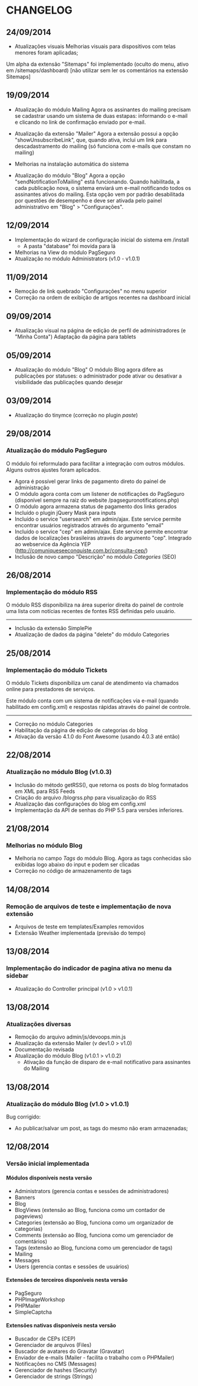 # CHANGELOG

## 24/09/2014
+ Atualizações visuais
Melhorias visuais para dispositivos com telas menores foram aplicadas;

Um alpha da extensão "Sitemaps" foi implementado (oculto do menu, ativo em /sitemaps/dashboard) [não utilizar sem ler os comentários na extensão Sitemaps]

## 19/09/2014
+ Atualização do módulo Mailing
Agora os assinantes do mailing precisam se cadastrar usando um sistema de duas estapas: informando o e-mail e clicando no link de confirmação enviado por e-mail.

+ Atualização da extensão "Mailer"
Agora a extensão possui a opção "showUnsubscribeLink", que, quando ativa, inclui um link para descadastramento do mailing (só funciona com e-mails que constam no mailing)

+ Melhorias na instalação automática do sistema
+ Atualização do módulo "Blog"
Agora a opção "sendNotificationToMailing" está funcionando. Quando habilitada, a cada publicação nova, o sistema enviará um e-mail notificando todos os assinantes ativos do mailing. Esta opção vem por padrão desabilitada por questões de desempenho e deve ser ativada pelo painel administrativo em "Blog" > "Configurações". 

## 12/09/2014
+ Implementação do wizard de configuração inicial do sistema em /install
  + A pasta "database" foi movida para lá
+ Melhorias na View do módulo PagSeguro
+ Atualização no módulo Administrators (v1.0 - v1.0.1)

## 11/09/2014
+ Remoção de link quebrado "Configurações" no menu superior
+ Correção na ordem de exibição de artigos recentes na dashboard inicial

## 09/09/2014
+ Atualização visual na página de edição de perfil de administradores (e "Minha Conta")
Adaptação da página para tablets

## 05/09/2014
+ Atualização do módulo "Blog"
O módulo Blog agora difere as publicações por statuses: o administrador pode ativar ou desativar a visibilidade das publicações quando desejar

## 03/09/2014
+ Atualização do tinymce (correção no plugin _paste_)

## 29/08/2014
### Atualização do módulo PagSeguro
O módulo foi reformulado para facilitar a integração com outros módulos. Alguns outros ajustes foram aplicados.

+ Agora é possível gerar links de pagamento direto do painel de administração
+ O módulo agora conta com um listener de notificações do PagSeguro (disponível sempre na raiz do website /pagseguronotifications.php)
+ O módulo agora armazena status de pagamento dos links gerados
+ Incluído o plugin jQuery Mask para inputs
+ Incluído o service "usersearch" em admin/ajax. Este service permite encontrar usuários registrados através do argumento "email"
+ Incluído o service "cep" em admin/ajax. Este service permite encontrar dados de localizações brasileiras através do argumento "cep". Integrado ao webservice da Agência YEP (http://comuniqueseeconquiste.com.br/consulta-cep/)
+ Inclusão de novo campo "Descrição" no módulo _Categories_ (SEO)


## 26/08/2014
### Implementação do módulo RSS
O módulo RSS disponibiliza na área superior direita do painel de controle uma lista com notícias recentes de fontes RSS definidas pelo usuário.

---

+ Inclusão da extensão SimplePie
+ Atualização de dados da página "delete" do módulo Categories


## 25/08/2014
### Implementação do módulo Tickets
O módulo Tickets disponibiliza um canal de atendimento via chamados online para prestadores de serviços.

Este módulo conta com um sistema de notificações via e-mail (quando habilitado em config.xml) e respostas rápidas através do painel de controle.

---

+ Correção no módulo Categories
+ Habilitação da página de edição de categorias do blog
+ Ativação da versão 4.1.0 do Font Awesome (usando 4.0.3 até então)

## 22/08/2014
### Atualização no módulo Blog (v1.0.3)
+ Inclusão do método getRSS(), que retorna os posts do blog formatados em XML para RSS Feeds
+ Criação do arquivo /blogrss.php para visualização do RSS
+ Atualização das configurações do blog em config.xml
+ Implementação da API de senhas do PHP 5.5 para versões inferiores.

## 21/08/2014
### Melhorias no módulo Blog
+ Melhoria no campo *Tags* do módulo Blog. Agora as tags conhecidas são exibidas logo abaixo do input e podem ser clicadas
+ Correção no código de armazenamento de tags

## 14/08/2014
### Remoção de arquivos de teste e implementação de nova extensão
+ Arquivos de teste em templates/Examples removidos
+ Extensão Weather implementada (previsão do tempo)

## 13/08/2014
### Implementação do indicador de pagina ativa no menu da sidebar
+ Atualização do Controller principal (v1.0 > v1.0.1)

## 13/08/2014
### Atualizações diversas
+ Remoção do arquivo admin/js/devoops.min.js
+ Atualização da extensão Mailer (v dev1.0 > v1.0)
+ Documentação revisada
+ Atualização do módulo Blog (v1.0.1 > v1.0.2)
  + Ativação da função de disparo de e-mail notificativo para assinantes do Mailing

## 13/08/2014
### Atualização do módulo Blog (v1.0 > v1.0.1)
Bug corrigido:
+ Ao publicar/salvar um post, as tags do mesmo não eram armazenadas;

## 12/08/2014
### Versão inicial implementada

#### Módulos disponíveis nesta versão
+ Administrators (gerencia contas e sessões de administradores)
+ Banners
+ Blog
+ BlogViews (extensão ao Blog, funciona como um contador de pageviews)
+ Categories (extensão ao Blog, funciona como um organizador de categorias)
+ Comments (extensão ao Blog, funciona como um gerenciador de comentários)
+ Tags (extensão ao Blog, funciona como um gerenciador de tags)
+ Mailing
+ Messages
+ Users (gerencia contas e sessões de usuários)

#### Extensões de terceiros disponíveis nesta versão
+ PagSeguro
+ PHPImageWorkshop
+ PHPMailer
+ SimpleCaptcha

#### Extensões nativas disponíveis nesta versão
+ Buscador de CEPs (CEP)
+ Gerenciador de arquivos (Files)
+ Buscador de avatares do Gravatar (Gravatar)
+ Enviador de e-mails (Mailer - facilita o trabalho com o PHPMailer)
+ Notificações no CMS (Messages)
+ Gerenciador de hashes (Security)
+ Gerenciador de strings (Strings)
